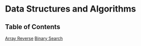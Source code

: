 # Data Structures and Algorithms

## Table of Contents

[Array Reverse](./javascript/array-reverse/README.md)
[Binary Search](./javascript/array-binary-search/README.md)
